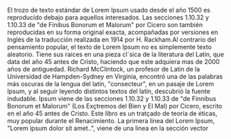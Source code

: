 El trozo de texto estándar de Lorem Ipsum usado desde el año 1500 es reproducido debajo para
aquellos interesados. Las secciones 1.10.32 y 1.10.33 de "de Finibus Bonorum et Malorum" por Cicero
son también reproducidas en su forma original exacta, acompañadas por versiones en Inglés de
la traducción realizada en 1914 por H. Rackham.Al contrario del pensamiento popular, el texto de
Lorem Ipsum no es simplemente texto aleatorio. Tiene sus raices en una pieza cl´sica de la
literatura del Latin, que data del año 45 antes de Cristo, haciendo que este adquiera mas de 2000 años
de antiguedad. Richard McClintock, un profesor de Latin de la Universidad de Hampden-Sydney en
Virginia, encontró una de las palabras más oscuras de la lengua del latín, "consecteur", en un
pasaje de Lorem Ipsum, y al seguir leyendo distintos textos del latín, descubrió la fuente indudable.
Ipsum viene de las secciones 1.10.32 y 1.10.33 de "de Finnibus Bonorum et Malorum"
(Los Exçtremos del Bien y El Mal) por Cicero, escrito en el año 45 antes de Cristo. Este libro es
un tratçado de teoría de éticas, muy popular durante el Renacimiento. La primera linea del Lorem
Ipsum, "Lorem ipsum dolor sit amet..", viene de una linea en la sección
vector 